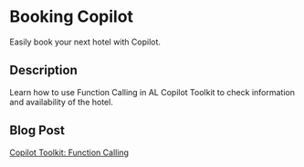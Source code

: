# Booking Copilot
Easily book your next hotel with Copilot.

## Description
Learn how to use Function Calling in AL Copilot Toolkit to check information and availability of the hotel.

## Blog Post
[Copilot Toolkit: Function Calling](https://github.com/DmitryKatson/Blog.Copilot-Toolkit.Function-Calling/settings)  